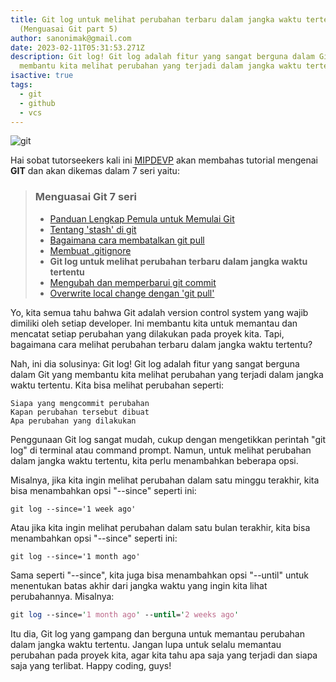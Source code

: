 ```yaml
---
title: Git log untuk melihat perubahan terbaru dalam jangka waktu tertentu
  (Menguasai Git part 5)
author: sanonimak@gmail.com
date: 2023-02-11T05:31:53.271Z
description: Git log! Git log adalah fitur yang sangat berguna dalam Git yang
  membantu kita melihat perubahan yang terjadi dalam jangka waktu tertentu.
isactive: true
tags:
  - git
  - github
  - vcs
---
```

![git](https://git-scm.com/images/logos/downloads/Git-Logo-2Color.png "git")

Hai sobat tutorseekers kali ini [MIPDEVP](https://mipdevp.com) akan membahas tutorial mengenai **GIT** dan akan dikemas dalam 7 seri yaitu:

> ### Menguasai Git 7 seri
>
> * [Panduan Lengkap Pemula untuk Memulai Git](https://mipdevp.com/blog/articles/2022-10-23-panduan-lengkap-pemula-untuk-memulai-git-menguasai-git-part-1)
> * [Tentang 'stash' di git](https://mipdevp.com/blog/articles/2022-11-22-tentang-stash-di-git-menguasai-git-part-2/)
> * [Bagaimana cara membatalkan git pull](https://mipdevp.com/blog/articles/2022-11-27-bagaimana-cara-membatalkan-git-pull-menguasai-git-part-3/)
> * [Membuat .gitignore](https://mipdevp.com/blog/articles/2023-02-10-membuat-gitignore-menguasai-git-part-3)
> * **Git log untuk melihat perubahan terbaru dalam jangka waktu tertentu**
> * [Mengubah dan memperbarui git commit](https://mipdevp.com/blog/articles/2023-02-21-git-log-untuk-melihat-perubahan-terbaru-dalam-jangka-waktu-tertentu-menguasai-git-part-6)
> * [Overwrite local change dengan 'git pull'](#)

Yo, kita semua tahu bahwa Git adalah version control system yang wajib dimiliki oleh setiap developer. Ini membantu kita untuk memantau dan mencatat setiap perubahan yang dilakukan pada proyek kita. Tapi, bagaimana cara melihat perubahan terbaru dalam jangka waktu tertentu?

Nah, ini dia solusinya: Git log! Git log adalah fitur yang sangat berguna dalam Git yang membantu kita melihat perubahan yang terjadi dalam jangka waktu tertentu. Kita bisa melihat perubahan seperti:

```shell
Siapa yang mengcommit perubahan
Kapan perubahan tersebut dibuat
Apa perubahan yang dilakukan
```

Penggunaan Git log sangat mudah, cukup dengan mengetikkan perintah "git log" di terminal atau command prompt. Namun, untuk melihat perubahan dalam jangka waktu tertentu, kita perlu menambahkan beberapa opsi.

Misalnya, jika kita ingin melihat perubahan dalam satu minggu terakhir, kita bisa menambahkan opsi "--since" seperti ini:

```shell
git log --since='1 week ago'
```

Atau jika kita ingin melihat perubahan dalam satu bulan terakhir, kita bisa menambahkan opsi "--since" seperti ini:

```shell
git log --since='1 month ago'
```

Sama seperti "--since", kita juga bisa menambahkan opsi "--until" untuk menentukan batas akhir dari jangka waktu yang ingin kita lihat perubahannya. Misalnya:

```perl
git log --since='1 month ago' --until='2 weeks ago'
```

Itu dia, Git log yang gampang dan berguna untuk memantau perubahan dalam jangka waktu tertentu. Jangan lupa untuk selalu memantau perubahan pada proyek kita, agar kita tahu apa saja yang terjadi dan siapa saja yang terlibat. Happy coding, guys!